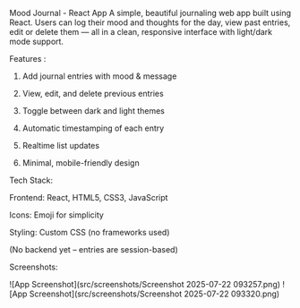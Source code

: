 Mood Journal - React App
A simple, beautiful journaling web app built using React. Users can log their mood and thoughts for the day, view past entries, edit or delete them — all in a clean, responsive interface with light/dark mode support.

Features :

1. Add journal entries with mood & message

2. View, edit, and delete previous entries

3. Toggle between dark and light themes

4. Automatic timestamping of each entry

5. Realtime list updates

6. Minimal, mobile-friendly design

Tech Stack: 

Frontend: React, HTML5, CSS3, JavaScript

Icons: Emoji for simplicity

Styling: Custom CSS (no frameworks used)

(No backend yet – entries are session-based)

Screenshots:

![App Screenshot](src/screenshots/Screenshot 2025-07-22 093257.png)
![App Screenshot](src/screenshots/Screenshot 2025-07-22 093320.png)
